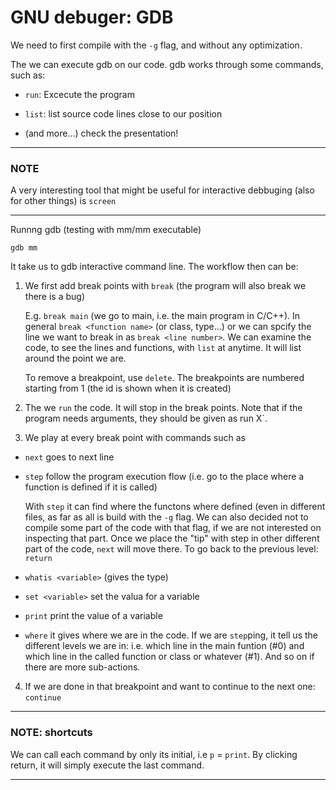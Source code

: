 # GNU debuger: GDB

We need to first compile with the `-g` flag, and without any optimization.

The we can execute gdb on our code. gdb works through some commands, such as:

* `run`: Excecute the program

* `list`: list source code lines close to our position

* (and more...) check the presentation!


------------
### NOTE
A very interesting tool that might be useful for interactive debbuging (also for other things) is `screen`

------------

Runnng gdb (testing with mm/mm executable)

`gdb mm` 

It take us to gdb interactive command line. The workflow then can  be:

1. We first add break points with `break` (the program will also break we there is a bug)

    E.g. `break main` (we go to main, i.e. the main program in C/C++). In general `break <function name>` (or class, type...) or we can spcify the line we want to break in as `break <line number>`. We can examine the code, to see the lines and functions, with `list` at anytime. It will list around the point we are.

    To remove a breakpoint, use `delete`. The breakpoints are numbered starting from 1 (the id is shown when it is created)

2. The we `run` the code. It will stop in the break points. Note that if the program needs arguments, they should be given as run X`.
    
3. We play at every break point with commands such as 
  - `next` goes to next line 

  - `step` follow the program execution flow (i.e. go to the place where a function is defined if it is called)

     With `step` it can find where the functons where defined (even in different files, as far as all is build with the `-g` flag. We can also decided not to compile some part of the code with that flag, if we are not interested on inspecting that part. Once we place the "tip" with step in other different part of the code, `next` will move there. To go back to the previous level: `return`

  - `whatis <variable>` (gives the type)

  - `set <variable>` set the valua for a variable

  - `print` print the value of a variable

  - `where` it gives where we are in the code. If we are `step`ping, it tell us the different levels we are in: i.e. which line in the main funtion (#0) and which line in the called function or class or whatever (#1). And so on if there are more sub-actions. 

4. If we are done in that breakpoint and want to continue to the next one: `continue`

------------
### NOTE: shortcuts

We can call each command by only its initial, i.e `p` = `print`. By clicking return, it will simply execute the last command.

------------

